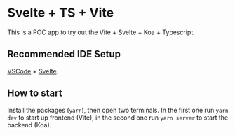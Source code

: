 # Svelte + TS + Vite

This is a POC app to try out the Vite + Svelte + Koa + Typescript.

## Recommended IDE Setup

[VSCode](https://code.visualstudio.com/) + [Svelte](https://marketplace.visualstudio.com/items?itemName=svelte.svelte-vscode).

## How to start

Install the packages (`yarn`), then open two terminals. In the first one run `yarn dev` to start up frontend (Vite), in the second one run `yarn server` to start the backend (Koa).
